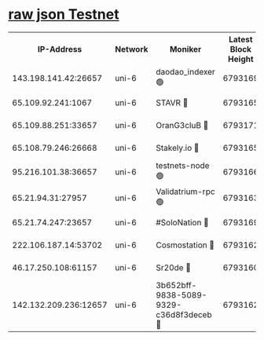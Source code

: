 [raw json Testnet](https://rpc-check.junot.stavr.tech/junot/rpc-junot-result.json)
=


<table><tr><th>IP-Address</th><th>Network</th><th>Moniker</th><th>Latest Block Height</th><th>Earliest Block Height</th><th>Catching Up</th><th>Tx Index</th><th>Voting Power</th><th>Scan Time</th></tr><tr><td>143.198.141.42:26657</td><td>uni-6</td><td>daodao_indexer 🟢</td><td>6793169</td><td>1</td><td>False</td><td>off</td><td>0</td><td>2024-01-06T16:59:10.281809867UTC</td></tr><tr><td>65.109.92.241:1067</td><td>uni-6</td><td>STAVR 🔴</td><td>6793165</td><td>1138541</td><td>False</td><td>on</td><td>6042</td><td>2024-01-06T16:58:59.901461468UTC</td></tr><tr><td>65.109.88.251:33657</td><td>uni-6</td><td>OranG3cluB 🔴</td><td>6793171</td><td>1138541</td><td>False</td><td>on</td><td>11</td><td>2024-01-06T16:59:14.781798419UTC</td></tr><tr><td>65.108.79.246:26668</td><td>uni-6</td><td>Stakely.io 🔴</td><td>6793165</td><td>1570872</td><td>False</td><td>on</td><td>1358933</td><td>2024-01-06T16:59:00.306733537UTC</td></tr><tr><td>95.216.101.38:36657</td><td>uni-6</td><td>testnets-node 🟢</td><td>6793166</td><td>1615130</td><td>False</td><td>on</td><td>0</td><td>2024-01-06T16:59:02.919026790UTC</td></tr><tr><td>65.21.94.31:27957</td><td>uni-6</td><td>Validatrium-rpc 🟢</td><td>6793163</td><td>2943363</td><td>False</td><td>on</td><td>0</td><td>2024-01-06T16:58:55.348752663UTC</td></tr><tr><td>65.21.74.247:23657</td><td>uni-6</td><td>#SoloNation 🔴</td><td>6793169</td><td>5208001</td><td>False</td><td>on</td><td>112</td><td>2024-01-06T16:59:09.390885065UTC</td></tr><tr><td>222.106.187.14:53702</td><td>uni-6</td><td>Cosmostation 🔴</td><td>6793162</td><td>5344501</td><td>False</td><td>on</td><td>110003</td><td>2024-01-06T16:58:52.949226892UTC</td></tr><tr><td>46.17.250.108:61157</td><td>uni-6</td><td>Sr20de 🔴</td><td>6793160</td><td>6419777</td><td>False</td><td>on</td><td>28</td><td>2024-01-06T16:58:47.094997429UTC</td></tr><tr><td>142.132.209.236:12657</td><td>uni-6</td><td>3b652bff-9838-5089-9329-c36d8f3deceb 🔴</td><td>6793162</td><td>6771280</td><td>False</td><td>on</td><td>157563</td><td>2024-01-06T16:58:51.512007306UTC</td></tr></table>